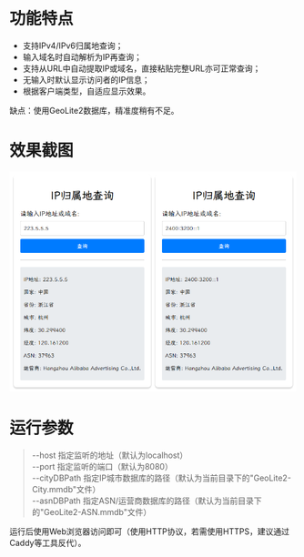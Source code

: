 # 功能特点
-  支持IPv4/IPv6归属地查询；
-  输入域名时自动解析为IP再查询；
-  支持从URL中自动提取IP或域名，直接粘贴完整URL亦可正常查询；
-  无输入时默认显示访问者的IP信息；
-  根据客户端类型，自适应显示效果。  

缺点：使用GeoLite2数据库，精准度稍有不足。

# 效果截图
![image](https://raw.githubusercontent.com/sky92682/ip-location/refs/heads/main/screensnap.png)

# 运行参数
> --host    指定监听的地址（默认为localhost）  
> --port    指定监听的端口（默认为8080）  
> --cityDBPath  指定IP城市数据库的路径（默认为当前目录下的"GeoLite2-City.mmdb"文件）  
> --asnDBPath  指定ASN/运营商数据库的路径（默认为当前目录下的"GeoLite2-ASN.mmdb"文件）  

运行后使用Web浏览器访问即可（使用HTTP协议，若需使用HTTPS，建议通过Caddy等工具反代）。
